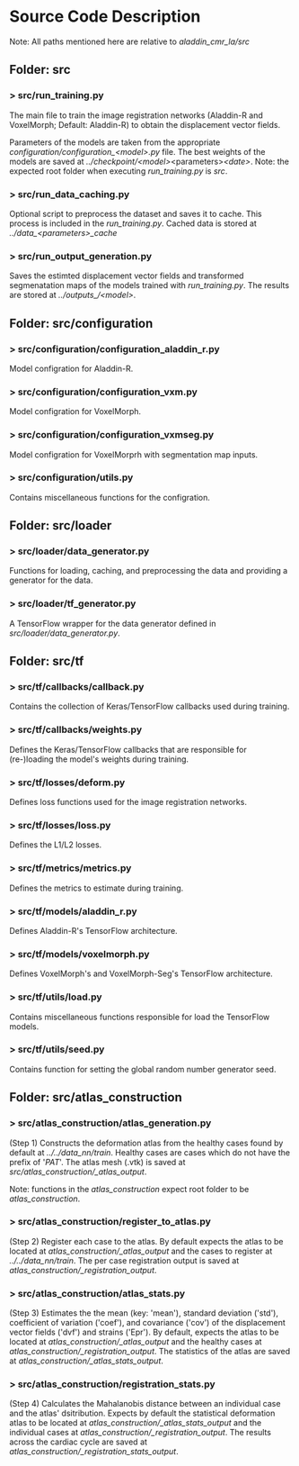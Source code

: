 # Source Code Description

Note: All paths mentioned here are relative to _aladdin\_cmr\_la/src_

## Folder: src
### > src/run_training.py

The main file to train the image registration networks (Aladdin-R and VoxelMorph; Default: Aladdin-R) to obtain the displacement vector fields.

Parameters of the models are taken from the appropriate _configuration/configuration\_\<model\>.py_ file. The best weights of the models are saved at _../checkpoint/\<model\>_\<parameters\>_\<date\>_. Note: the expected root folder when executing _run\_training.py_ is _src_.

### > src/run_data_caching.py

Optional script to preprocess the dataset and saves it to cache. This process is included in the  _run\_training.py_. Cached data is stored at _../data\_\<parameters\>\_cache_

### > src/run_output_generation.py

Saves the estimted displacement vector fields and transformed segmenatation maps of the models trained with _run\_training.py_. The results are stored at _../outputs\_/\<model\>_.


## Folder: src/configuration
### > src/configuration/configuration_aladdin_r.py

Model configration for Aladdin-R.

### > src/configuration/configuration_vxm.py

Model configration for VoxelMorph.

### > src/configuration/configuration_vxmseg.py

Model configration for VoxelMorprh with segmentation map inputs.

### > src/configuration/utils.py

Contains miscellaneous functions for the configration.


## Folder: src/loader
### > src/loader/data_generator.py

Functions for loading, caching, and preprocessing the data and providing a generator for the data.

### > src/loader/tf_generator.py

A TensorFlow wrapper for the data generator defined in _src/loader/data\_generator.py_.


## Folder: src/tf
### > src/tf/callbacks/callback.py

Contains the collection of Keras/TensorFlow callbacks used during training.

### > src/tf/callbacks/weights.py

Defines the Keras/TensorFlow callbacks that are responsible for (re-)loading the model's weights during training.

### > src/tf/losses/deform.py

Defines loss functions used for the image registration networks.

### > src/tf/losses/loss.py

Defines the L1/L2 losses.

### > src/tf/metrics/metrics.py

Defines the metrics to estimate during training.

### > src/tf/models/aladdin_r.py

Defines Aladdin-R's TensorFlow architecture.

### > src/tf/models/voxelmorph.py

Defines VoxelMorph's and VoxelMorph-Seg's TensorFlow architecture.

### > src/tf/utils/load.py

Contains miscellaneous functions responsible for load the TensorFlow models.

### > src/tf/utils/seed.py

Contains function for setting the global random number generator seed.


## Folder: src/atlas_construction
### > src/atlas_construction/atlas_generation.py

(Step 1) Constructs the deformation atlas from the healthy cases found by default at _../../data\_nn/train_. Healthy cases are cases which do not have the prefix of '_PAT_'. The atlas mesh (.vtk) is saved at _src/atlas_construction/\_atlas\_output_.

Note: functions in the _atlas\_construction_ expect root folder to be _atlas\_construction_.

### > src/atlas_construction/register_to_atlas.py

(Step 2) Register each case to the atlas. By default expects the atlas to be located at _atlas_construction/\_atlas\_output_ and the cases to register at _../../data\_nn/train_. The per case registration output is saved at _atlas_construction/\_registration\_output_.

### > src/atlas_construction/atlas_stats.py

(Step 3) Estimates the the mean (key: 'mean'), standard deviation ('std'), coefficient of variation ('coef'), and covariance ('cov') of the displacement vector fields ('dvf') and strains ('Epr'). By default, expects the atlas to be located at _atlas_construction/\_atlas\_output_ and the healthy cases at _atlas_construction/\_registration\_output_. The statistics of the atlas are saved at _atlas_construction/\_atlas\_stats\_output_. 

### > src/atlas_construction/registration_stats.py

(Step 4) Calculates the Mahalanobis distance between an individual case and the atlas' dsitribution. Expects by default the statistical deformation atlas to be located at _atlas_construction/\_atlas\_stats\_output_ and the individual cases at _atlas_construction/\_registration\_output_. The results across the cardiac cycle are saved at _atlas_construction/\_registration\_stats\_output_.

